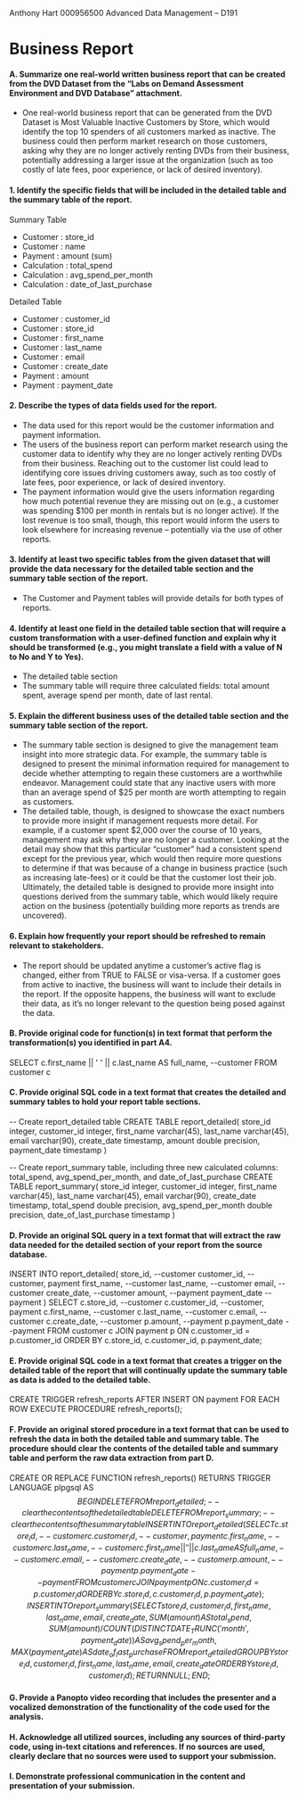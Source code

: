 Anthony Hart
000956500
Advanced Data Management – D191

# Business Report

#### A.  Summarize one real-world written business report that can be created from the DVD Dataset from the “Labs on Demand Assessment Environment and DVD Database” attachment.
- One real-world business report that can be generated from the DVD Dataset is Most Valuable Inactive Customers by Store, which would identify the top 10 spenders of all customers marked as inactive. The business could then perform market research on those customers, asking why they are no longer actively renting DVDs from their business, potentially addressing a larger issue at the organization (such as too costly of late fees, poor experience, or lack of desired inventory).

#### 1.  Identify the specific fields that will be included in the detailed table and the summary table of the report.
Summary Table
- Customer : store_id
- Customer : name
- Payment : amount (sum)
- Calculation : total_spend
- Calculation : avg_spend_per_month
- Calculation : date_of_last_purchase

Detailed Table
- Customer : customer_id
- Customer : store_id
- Customer : first_name
- Customer : last_name
- Customer : email
- Customer : create_date
- Payment : amount
- Payment : payment_date

#### 2.  Describe the types of data fields used for the report.
- The data used for this report would be the customer information and payment information. 
- The users of the business report can perform market research using the customer data to identify why they are no longer actively renting DVDs from their business. Reaching out to the customer list could lead to identifying core issues driving customers away, such as too costly of late fees, poor experience, or lack of desired inventory.
- The payment information would give the users information regarding how much potential revenue they are missing out on (e.g., a customer was spending $100 per month in rentals but is no longer active). If the lost revenue is too small, though, this report would inform the users to look elsewhere for increasing revenue – potentially via the use of other reports.

#### 3.  Identify at least two specific tables from the given dataset that will provide the data necessary for the detailed table section and the summary table section of the report.
- The Customer and Payment tables will provide details for both types of reports.

#### 4.  Identify at least one field in the detailed table section that will require a custom transformation with a user-defined function and explain why it should be transformed (e.g., you might translate a field with a value of N to No and Y to Yes).
- The detailed table section 
- The summary table will require three calculated fields: total amount spent, average spend per month, date of last rental.

#### 5.  Explain the different business uses of the detailed table section and the summary table section of the report.
- The summary table section is designed to give the management team insight into more strategic data. For example, the summary table is designed to present the minimal information required for management to decide whether attempting to regain these customers are a worthwhile endeavor. Management could state that any inactive users with more than an average spend of $25 per month are worth attempting to regain as customers.
- The detailed table, though, is designed to showcase the exact numbers to provide more insight if management requests more detail. For example, if a customer spent $2,000 over the course of 10 years, management may ask why they are no longer a customer. Looking at the detail may show that this particular “customer” had a consistent spend except for the previous year, which would then require more questions to determine if that was because of a change in business practice (such as increasing late-fees) or it could be that the customer lost their job. Ultimately, the detailed table is designed to provide more insight into questions derived from the summary table, which would likely require action on the business (potentially building more reports as trends are uncovered). 

#### 6.  Explain how frequently your report should be refreshed to remain relevant to stakeholders.
- The report should be updated anytime a customer’s active flag is changed, either from TRUE to FALSE or visa-versa. If a customer goes from active to inactive, the business will want to include their details in the report. If the opposite happens, the business will want to exclude their data, as it’s no longer relevant to the question being posed against the data. 

#### B.  Provide original code for function(s) in text format that perform the transformation(s) you identified in part A4.
SELECT
    c.first_name || ' ' || c.last_name AS full_name, --customer
FROM customer c

#### C.  Provide original SQL code in a text format that creates the detailed and summary tables to hold your report table sections.
-- Create report_detailed table
CREATE TABLE report_detailed(
    store_id integer,
    customer_id integer,
    first_name varchar(45),
    last_name varchar(45),
    email varchar(90),
    create_date timestamp,
    amount double precision,
    payment_date timestamp
)

-- Create report_summary table, including three new calculated columns: total_spend, avg_spend_per_month, and date_of_last_purchase
CREATE TABLE report_summary(
    store_id integer,
    customer_id integer,
    first_name varchar(45),
    last_name varchar(45),
    email varchar(90),
    create_date timestamp,
    total_spend double precision,
    avg_spend_per_month double precision,
    date_of_last_purchase timestamp
)

#### D.  Provide an original SQL query in a text format that will extract the raw data needed for the detailed section of your report from the source database.
INSERT INTO report_detailed(
    store_id, --customer
    customer_id, --customer, payment
    first_name, --customer
    last_name, --customer
    email, --customer 
    create_date, --customer
    amount, --payment
    payment_date --payment
)
SELECT
    c.store_id, --customer
    c.customer_id, --customer, payment
    c.first_name, --customer
    c.last_name, --customer
    c.email, --customer
    c.create_date, --customer
    p.amount, --payment
    p.payment_date --payment
FROM customer c
JOIN payment p ON c.customer_id = p.customer_id
ORDER BY c.store_id, c.customer_id, p.payment_date;

#### E.  Provide original SQL code in a text format that creates a trigger on the detailed table of the report that will continually update the summary table as data is added to the detailed table.
CREATE TRIGGER refresh_reports
AFTER INSERT ON payment
FOR EACH ROW
EXECUTE PROCEDURE refresh_reports();

#### F.  Provide an original stored procedure in a text format that can be used to refresh the data in both the detailed table and summary table. The procedure should clear the contents of the detailed table and summary table and perform the raw data extraction from part D.
CREATE OR REPLACE FUNCTION refresh_reports()
RETURNS TRIGGER
LANGUAGE plpgsql
AS $$
BEGIN
DELETE FROM report_detailed; --clear the contents of the detailed table
DELETE FROM report_summary; --clear the contents of the summary table
INSERT INTO report_detailed(
    SELECT
        c.store_id, --customer
        c.customer_id, --customer, payment
        c.first_name, --customer
        c.last_name, --customer
        c.first_name || ' ' || c.last_name AS full_name, --customer
        c.email, --customer
        c.create_date, --customer
        p.amount, --payment
        p.payment_date --payment
    FROM customer c
    JOIN payment p ON c.customer_id = p.customer_id
    ORDER BY c.store_id, c.customer_id, p.payment_date
);
INSERT INTO report_summary( 
    SELECT 
        store_id,
        customer_id,
        first_name,
        last_name,
        email,
        create_date,
        SUM(amount) AS total_spend,
        SUM(amount)/COUNT(DISTINCT DATE_TRUNC('month', payment_date)) AS avg_spend_per_month,
        MAX(payment_date) AS date_of_last_purchase
    FROM report_detailed
    GROUP BY store_id, customer_id, first_name, last_name, email, create_date
    ORDER BY store_id, customer_id
);
RETURN NULL;
END; $$

#### G.  Provide a Panopto video recording that includes the presenter and a vocalized demonstration of the functionality of the code used for the analysis.


#### H.  Acknowledge all utilized sources, including any sources of third-party code, using in-text citations and references. If no sources are used, clearly declare that no sources were used to support your submission.

#### I.  Demonstrate professional communication in the content and presentation of your submission.